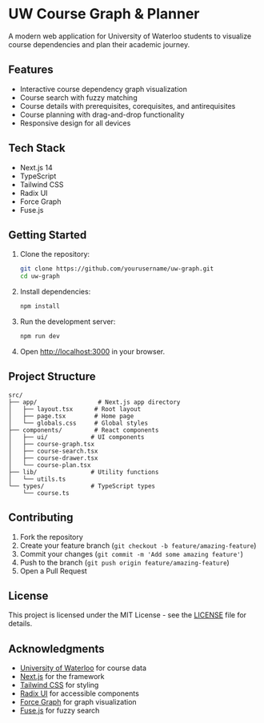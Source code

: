 # UW Course Graph & Planner

A modern web application for University of Waterloo students to visualize course dependencies and plan their academic journey.

## Features

- Interactive course dependency graph visualization
- Course search with fuzzy matching
- Course details with prerequisites, corequisites, and antirequisites
- Course planning with drag-and-drop functionality
- Responsive design for all devices

## Tech Stack

- Next.js 14
- TypeScript
- Tailwind CSS
- Radix UI
- Force Graph
- Fuse.js

## Getting Started

1. Clone the repository:

   ```bash
   git clone https://github.com/yourusername/uw-graph.git
   cd uw-graph
   ```

2. Install dependencies:

   ```bash
   npm install
   ```

3. Run the development server:

   ```bash
   npm run dev
   ```

4. Open [http://localhost:3000](http://localhost:3000) in your browser.

## Project Structure

```
src/
├── app/                 # Next.js app directory
│   ├── layout.tsx      # Root layout
│   ├── page.tsx        # Home page
│   └── globals.css     # Global styles
├── components/         # React components
│   ├── ui/            # UI components
│   ├── course-graph.tsx
│   ├── course-search.tsx
│   ├── course-drawer.tsx
│   └── course-plan.tsx
├── lib/               # Utility functions
│   └── utils.ts
└── types/             # TypeScript types
    └── course.ts
```

## Contributing

1. Fork the repository
2. Create your feature branch (`git checkout -b feature/amazing-feature`)
3. Commit your changes (`git commit -m 'Add some amazing feature'`)
4. Push to the branch (`git push origin feature/amazing-feature`)
5. Open a Pull Request

## License

This project is licensed under the MIT License - see the [LICENSE](LICENSE) file for details.

## Acknowledgments

- [University of Waterloo](https://uwaterloo.ca/) for course data
- [Next.js](https://nextjs.org/) for the framework
- [Tailwind CSS](https://tailwindcss.com/) for styling
- [Radix UI](https://www.radix-ui.com/) for accessible components
- [Force Graph](https://github.com/vasturiano/force-graph) for graph visualization
- [Fuse.js](https://fusejs.io/) for fuzzy search

